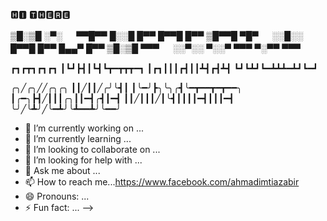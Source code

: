🅷🅸 🆃🅷🅴🆁🅴


▒█░▒█ ░▀░ 　 ▀▀█▀▀ █░░█ █▀▀ █▀▀█ █▀▀ 
▒█▀▀█ ▀█▀ 　 ░░█░░ █▀▀█ █▀▀ █▄▄▀ █▀▀ 
▒█░▒█ ▀▀▀ 　 ░░▀░░ ▀░░▀ ▀▀▀ ▀░▀▀ ▀▀▀

┏┓┏┳┓┏┓┏┓
┃┗┛┣┫┃┗┫┗┳━┳┳┳━┓
┃┏┓┃┃┃┏┫┃┃┻┫┏┫┻┫
┗┛┗┻┛┗━┻┻┻━┻┛┗━┛

╭╮╱╭╮╱╱╭╮╭╮
┃┃╱┃┃╱╭╯╰┫┃
┃╰━╯┣╮╰╮╭┫╰━┳━━┳━┳━━╮
┃╭━╮┣┫╱┃┃┃╭╮┃┃━┫╭┫┃━┫
┃┃╱┃┃┃╱┃╰┫┃┃┃┃━┫┃┃┃━┫
╰╯╱╰┻╯╱╰━┻╯╰┻━━┻╯╰━━╯

- 🔭 I’m currently working on ...
- 🌱 I’m currently learning ...
- 👯 I’m looking to collaborate on ...
- 🤔 I’m looking for help with ...
- 💬 Ask me about ...
- 📫 How to reach me...https://www.facebook.com/ahmadimtiazabir
- 😄 Pronouns: ...
- ⚡ Fun fact: ...
-->
